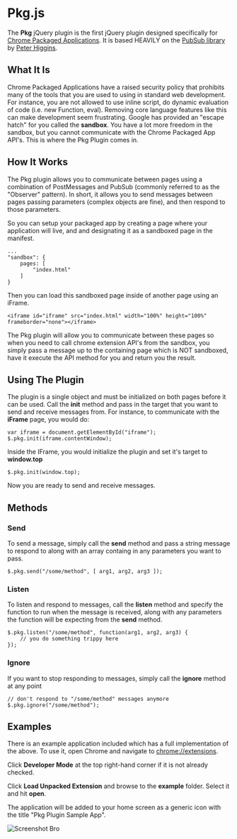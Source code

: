 Pkg.js
======================

The **Pkg** jQuery plugin is the first jQuery plugin designed specifically for [Chrome Packaged Applications](http://developer.chrome.com/extensions/apps.html).  It is based HEAVILY on the [PubSub library](https://github.com/phiggins42/bloody-jquery-plugins) by [Peter Higgins](http://higginsforpresident.net/projects/).

## What It Is

Chrome Packaged Applications have a raised security policy that prohibits many of the tools that you are used to using in standard web development.  For instance, you are not allowed to use inline script, do dynamic evaluation of code (i.e. new Function, eval).  Removing core language features like this can make development seem frustrating.  Google has provided an "escape hatch" for you called the **sandbox**. You have a lot more freedom in the sandbox, but you cannot communicate with the Chrome Packaged App API's.  This is where the Pkg Plugin comes in.

## How It Works

The Pkg plugin allows you to communicate between pages using a combination of PostMessages and PubSub (commonly referred to as the "Observer" pattern).  In short, it allows you to send messages between pages passing parameters (complex objects are fine), and then respond to those parameters.  

So you can setup your packaged app by creating a page where your application will live, and and designating it as a sandboxed page in the manifest.

    ...
    "sandbox": {
   	    pages: [
            "index.html"
   	    ]
    }

Then you can load this sandboxed page inside of another page using an iFrame.

    <iframe id="iframe" src="index.html" width="100%" height="100%" frameborder="none"></iframe>

The Pkg plugin will allow you to communicate between these pages so when you need to call chrome extension API's from the sandbox, you simply pass a message up to the containing page which is NOT sandboxed, have it execute the API method for you and return you the result.

## Using The Plugin

The plugin is a single object and must be initialized on both pages before it can be used.  Call the **init** method and pass in the target that you want to send and receive messages from.  For instance, to communicate with the **iFrame** page, you would do:

    var iframe = document.getElementById("iframe");
    $.pkg.init(iframe.contentWindow);

Inside the IFrame, you would initialize the plugin and set it's target to **window.top**

    $.pkg.init(window.top);

Now you are ready to send and receive messages.

## Methods

### Send

To send a message, simply call the **send** method and pass a string message to respond to along with an array containg in any parameters you want to pass.

    $.pkg.send("/some/method", [ arg1, arg2, arg3 ]);

### Listen

To listen and respond to messages, call the **listen** method and specify the function to run when the message is received, along with any parameters the function will be expecting from the **send** method.

	$.pkg.listen("/some/method", function(arg1, arg2, arg3) {
		// you do something trippy here
	});

### Ignore

If you want to stop responding to messages, simply call the **ignore** method at any point

    // don't respond to "/some/method" messages anymore
    $.pkg.ignore("/some/method");

## Examples

There is an example application included which has a full implementation of the above.  To use it, open Chrome and navigate to [chrome://extensions](chrome://extensions).  

Click **Developer Mode** at the top right-hand corner if it is not already checked.

Click **Load Unpacked Extension** and browse to the **example** folder.  Select it and hit **open**.

The application will be added to your home screen as a generic icon with the title "Pkg Plugin Sample App".

![Screenshot Bro](https://raw.github.com/burkeholland/pkg/master/screenshot.png)
